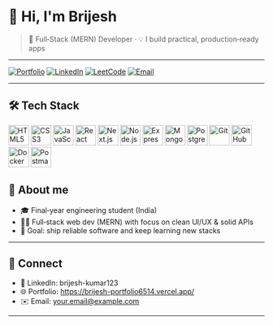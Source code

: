 # 👋 Hi, I'm Brijesh

> 🚀 Full‑Stack (MERN) Developer · 💡 I build practical, production‑ready apps

---

<!-- 🔧 QUICK LINKS (edit usernames/links) -->

[![Portfolio](https://img.shields.io/badge/Portfolio-000?logo=vercel\&logoColor=white)](https://brijesh-portfolio6514.vercel.app/)
[![LinkedIn](https://img.shields.io/badge/LinkedIn-0A66C2?logo=linkedin\&logoColor=white)](https://www.linkedin.com/in/brijesh-kumar123/)
[![LeetCode](https://img.shields.io/badge/LeetCode-FFA116?logo=leetcode\&logoColor=white)](https://leetcode.com/u/brijeshkumar_1234/)
[![Email](https://img.shields.io/badge/Email-Dev?logo=gmail\&logoColor=white\&color=D14836)](mailto:brijesh6514@gmail.com)

---



## 🛠️ Tech Stack

<p align="left">
  <!-- Frontend -->
  <img src="https://cdn.jsdelivr.net/gh/devicons/devicon/icons/html5/html5-original.svg" alt="HTML5" width="40" height="40"/>
  <img src="https://cdn.jsdelivr.net/gh/devicons/devicon/icons/css3/css3-original.svg" alt="CSS3" width="40" height="40"/>
  <img src="https://cdn.jsdelivr.net/gh/devicons/devicon/icons/javascript/javascript-original.svg" alt="JavaScript" width="40" height="40"/>
  <img src="https://cdn.jsdelivr.net/gh/devicons/devicon/icons/react/react-original.svg" alt="React" width="40" height="40"/>
  <img src="https://cdn.jsdelivr.net/gh/devicons/devicon/icons/nextjs/nextjs-original.svg" alt="Next.js" width="40" height="40"/>
  
  <!-- Backend -->
  <img src="https://cdn.jsdelivr.net/gh/devicons/devicon/icons/nodejs/nodejs-original.svg" alt="Node.js" width="40" height="40"/>
  <img src="https://cdn.jsdelivr.net/gh/devicons/devicon/icons/express/express-original.svg" alt="Express" width="40" height="40"/>
  
  <!-- Database -->
  <img src="https://cdn.jsdelivr.net/gh/devicons/devicon/icons/mongodb/mongodb-original.svg" alt="MongoDB" width="40" height="40"/>
  <img src="https://cdn.jsdelivr.net/gh/devicons/devicon/icons/postgresql/postgresql-original.svg" alt="PostgreSQL" width="40" height="40"/>
  
  <!-- Tools -->
  <img src="https://cdn.jsdelivr.net/gh/devicons/devicon/icons/git/git-original.svg" alt="Git" width="40" height="40"/>
  <img src="https://cdn.jsdelivr.net/gh/devicons/devicon/icons/github/github-original.svg" alt="GitHub" width="40" height="40"/>
  <img src="https://cdn.jsdelivr.net/gh/devicons/devicon/icons/docker/docker-original.svg" alt="Docker" width="40" height="40"/>
  <img src="https://cdn.jsdelivr.net/gh/devicons/devicon/icons/postman/postman-original.svg" alt="Postman" width="40" height="40"/>
</p>


## 🧭 About me

* 🎓 Final‑year engineering student (India)
* 🧑‍💻 Full‑stack web dev (MERN) with focus on clean UI/UX & solid APIs
* 🎯 Goal: ship reliable software and keep learning new stacks


---

## 🤝 Connect

* 💼 LinkedIn: brijesh-kumar123
* 🌐 Portfolio: https://brijesh-portfolio6514.vercel.app/
* ✉️ Email: [your.email@example.com](mailto:brijesh6514@gmail.com)

---


